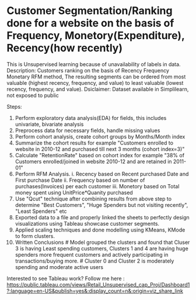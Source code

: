 # Customer Segmentation/Ranking done for a website on the basis of Frequency, Monetory(Expenditure), Recency(how recently)
This is Unsupervised learning because of unavailability of labels in data.
Description: Customers ranking on the basis of Recency Frequency Monetary RFM method, The resulting segments can be ordered from most valuable (highest recency, frequency, and value) to least valuable (lowest recency, frequency, and value). 
Dsiclaimer: Dataset available in Simplilearn, not exposed to public

Steps:
  1. Perform exploratory data analysis(EDA) for fields, this includes univariate, bivariate analysis
  2. Preprocess data for necessary fields, handle missing values
  3. Perform cohort analysis, create cohort groups by Months/Month index
  4. Summarize the cohort results for example "Customers enrolled to website in 2010-12 and purchased till next 3 months (cohort index=3)"
  5. Calculate "RetentionRate" based on cohort index for example "38% of Customers enrolled/joined in website 2010-12 and are retained in 2011-01"
  6. Perform RFM Analysis.
        i.   Recency based on Recent purchased Date and First purchase Date
       ii.  Frequency based on number of purchases(Invoices) per each customer
       iii. Monetory based on Total money spent using UnitPrice*Quanity purchased
  7. Use "Qcut" technique after combining results from above step to determine "Best Customers", "Huge Spenders but not visiting recently", "Least Spenders" etc
  8. Exported data to a file and properly linked the sheets to perfectly design visualizations using Tableau showcase customer segments.
  9. Applied scaling techniques and done modelling using KMeans, KMode to form clusters.
  10. Written Conclusions 
    # Model grouped the clusters and found that Cluser 3 is having Least spending customers, Clusters 1 and 4 are having huge spenders more frequent customers and         actively participating in transactions/buying more.
    # Cluster 0 and Cluster 2 is moderately spending and moderate active users
        

Interested to see Tableau work? Follow me here :
https://public.tableau.com/views/Retail_Unsupervised_cap_Proj/Dashboard1?:language=en-US&publish=yes&:display_count=n&:origin=viz_share_link
